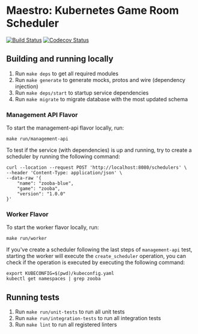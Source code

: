 Maestro: Kubernetes Game Room Scheduler
=======================================
[![Build Status](https://github.com/topfreegames/maestro/actions/workflows/test.yaml/badge.svg?branch=next)](https://github.com/topfreegames/maestro/actions/workflows/test.yaml)
[![Codecov Status](https://codecov.io/gh/topfreegames/maestro/branch/next/graph/badge.svg?token=KCN2SZDRJF)](https://codecov.io/gh/topfreegames/maestro)

## Building and running locally

1. Run `make deps` to get all required modules
2. Run `make generate` to generate mocks, protos and wire (dependency injection)
3. Run `make deps/start` to startup service dependencies
4. Run `make migrate` to migrate database with the most updated schema

### Management API Flavor
To start the management-api flavor locally, run:
```
make run/management-api
```

To test if the service (with dependencies) is up and running, try to create a scheduler by running the following command:
```
curl --location --request POST 'http://localhost:8080/schedulers' \
--header 'Content-Type: application/json' \
--data-raw '{
    "name": "zooba-blue",
    "game": "zooba",
    "version": "1.0.0"
}'
```

### Worker Flavor
To start the worker flavor locally, run:
```
make run/worker
```

If you've create a scheduler following the last steps of `management-api` test, starting the worker will execute the `create_scheduler` operation, you can check if the operation is executed by executing the following command:
```
export KUBECONFIG=$(pwd)/kubeconfig.yaml
kubectl get namespaces | grep zooba
```

## Running tests

1. Run `make run/unit-tests` to run all unit tests
2. Run `make run/integration-tests` to run all integration tests
3. Run `make lint` to run all registered linters

